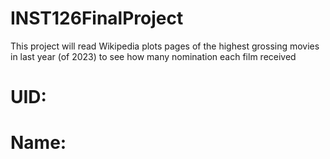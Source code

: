 # INST126FinalProject
This project will read Wikipedia plots pages of the highest grossing movies in last year (of 2023) to see how many nomination each film received

# UID: 
# Name:  
